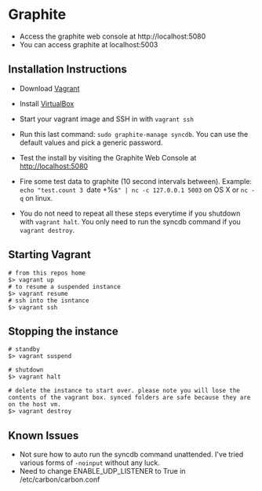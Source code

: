 # Graphite

* Access the graphite web console at http://localhost:5080
* You can access graphite at localhost:5003

## Installation Instructions

* Download [Vagrant](http://vagrantup.com)
* Install [VirtualBox](https://www.virtualbox.org/wiki/Downloads)
* Start your vagrant image and SSH in with `vagrant ssh`
* Run this last command: `sudo graphite-manage syncdb`. You can use the
  default values and pick a generic password.
* Test the install by visiting the Graphite Web Console at [http://localhost:5080](http://localhost:5080)
* Fire some test data to graphite (10 second intervals between).
  Example: `echo "test.count 3 `date +%s`" | nc -c 127.0.0.1 5003` on OS
  X or `nc -q` on linux.

* You do not need to repeat all these steps everytime if you shutdown
  with `vagrant halt`. You only need to run the syncdb command if you
  `vagrant destroy`.

## Starting Vagrant

```
# from this repos home
$> vagrant up
# to resume a suspended instance
$> vagrant resume
# ssh into the isntance
$> vagrant ssh
```

## Stopping the instance
```
# standby
$> vagrant suspend

# shutdown
$> vagrant halt

# delete the instance to start over. please note you will lose the contents of the vagrant box. synced folders are safe because they are on the host vm.
$> vagrant destroy
```

## Known Issues

* Not sure how to auto run the syncdb command unattended. I've tried
  various forms of `-noinput` without any luck.
* Need to change ENABLE_UDP_LISTENER to True in /etc/carbon/carbon.conf
